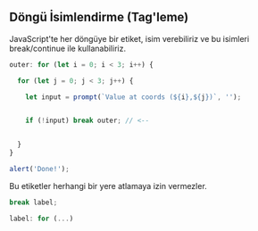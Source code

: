 ## Döngü İsimlendirme (Tag'leme)

JavaScript'te her döngüye bir etiket, isim verebiliriz ve bu isimleri break/continue ile kullanabiliriz.

```js
outer: for (let i = 0; i < 3; i++) {

  for (let j = 0; j < 3; j++) {

    let input = prompt(`Value at coords (${i},${j})`, '');


    if (!input) break outer; // <--


  }
}

alert('Done!');
```

Bu etiketler herhangi bir yere atlamaya izin vermezler.

```js
break label; 

label: for (...)
```
